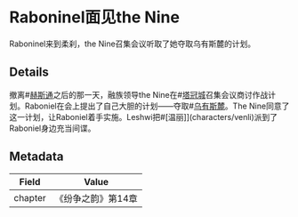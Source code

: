 # Raboninel面见the Nine
Raboninel来到柔刹，the Nine召集会议听取了她夺取乌有斯麓的计划。

## Details
撤离#[赫斯通](locations/hearthstone)之后的那一天，融族领导the Nine在#[塔冠城](locations/kholinar)召集会议商讨作战计划。Raboniel在会上提出了自己大胆的计划——夺取#[乌有斯麓](locations/urithiru)。The Nine同意了这一计划，让Raboniel着手实施。Leshwi把#[温丽]](characters/venli)派到了Raboniel身边充当间谍。

## Metadata
| Field | Value |
| ----- | ----- |
| chapter | 《纷争之韵》第14章 |
